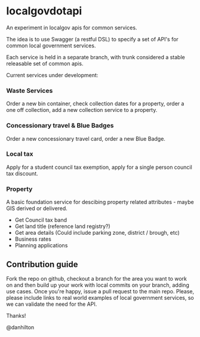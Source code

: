 # localgovdotapi


An experiment in localgov apis for common services. 

The idea is to use Swagger (a restful DSL) to specify a set of API's for common local government services.

Each service is held in a separate branch, with trunk considered a stable releasable set of common apis.


Current services under development:

### Waste Services


Order a new bin container, check collection dates for a property, order a one off collection, add a new collection service to a property.


### Concessionary travel & Blue Badges


Order a new concessionary travel card, order a new Blue Badge.

### Local tax

Apply for a student council tax exemption, apply for a single person council tax discount.


### Property


A basic foundation service for descibing property related attributes - maybe GIS derived or delivered.

- Get Council tax band
- Get land title (reference land registry?)
- Get area details (Could include parking zone, district / brough, etc)
- Business rates
- Planning applications



## Contribution guide



Fork the repo on github, checkout a branch for the area you want to work on and then build up your work with local commits on your branch, adding use cases.
Once you're happy, issue a pull request to the main repo. Please, please include links to real world examples of local government services, so we can validate the need for the API. 

Thanks!

@danhilton





